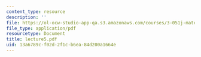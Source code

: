 ```yaml
---
content_type: resource
description: ''
file: https://ol-ocw-studio-app-qa.s3.amazonaws.com/courses/3-051j-materials-for-biomedical-applications-spring-2006/13a6789cf02d2f1cb6ea84d200a1664e_lecture5.pdf
file_type: application/pdf
resourcetype: Document
title: lecture5.pdf
uid: 13a6789c-f02d-2f1c-b6ea-84d200a1664e
---
```

